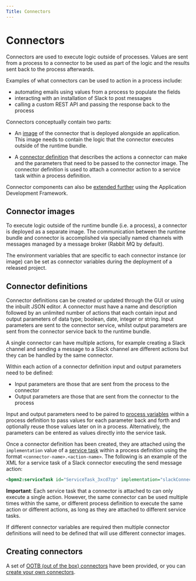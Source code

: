 ```yaml
---
Title: Connectors
---
```


# Connectors 
Connectors are used to execute logic outside of processes. Values are sent from a process to a connector to be used as part of the logic and the results sent back to the process afterwards.

Examples of what connectors can be used to action in a process include:

* automating emails using values from a process to populate the fields 
* interacting with an installation of Slack to post messages
* calling a custom REST API and passing the response back to the process 

Connectors conceptually contain two parts:

* An [image](#connector-images) of the connector that is deployed alongside an application. This image needs to contain the logic that the connector executes outside of the runtime bundle. 

* A [connector definition](#connector-definitions) that describes the actions a connector can make and the parameters that need to be passed to the connector image. The connector definition is used to attach a connector action to a service task within a process definition. 

Connector components can also be [extended further](https://www.alfresco.com/abn/adf/docs/process-services-cloud/) using the Application Development Framework. 

## Connector images
To execute logic outside of the runtime bundle (i.e. a process), a connector is deployed as a separate image. The communication between the runtime bundle and connector is accomplished via specially named channels with messages managed by a message broker (Rabbit MQ by default). 

The environment variables that are specific to each connector instance (or image) can be set as connector variables during the deployment of a released project.

## Connector definitions
Connector definitions can be created or updated through the GUI or using the inbuilt JSON editor. A connector must have a name and description followed by an unlimited number of actions that each contain input and output parameters of data type; boolean, date, integer or string. Input parameters are sent to the connector service, whilst output parameters are sent from the connector service back to the runtime bundle. 

A single connector can have multiple actions, for example creating a Slack channel and sending a message to a Slack channel are different actions but they can be handled by the same connector.

Within each action of a connector definition input and output parameters need to be defined:

*  Input parameters are those that are sent from the process to the connector
*  Output parameters are those that are sent from the connector to the process 

Input and output parameters need to be paired to [process variables](../../modeling/modeling-processes/README.md#process-variables) within a process definition to pass values for each parameter back and forth and optionally reuse those values later on in a process. Alternatively, the parameters can be entered as values directly into the service task. 

Once a connector definition has been created, they are attached using the `implementation` value of a [service task](../../modeling/modeling-processes/processes-bpmn/bpmn-service.md) within a process definition using the format `<connector-name>.<action-name>`. The following is an example of the XML for a service task of a Slack connector executing the send message action: 

```xml
<bpmn2:serviceTask id="ServiceTask_3xcd7zp" implementation="slackConnector.SEND_MESSAGE" />
```

**Important**: Each service task that a connector is attached to can only execute a single action. However, the same connector can be used multiple times within the same, or different process definition to execute the same action or different actions, as long as they are attached to different service tasks. 

If different connector variables are required then multiple connector definitions will need to be defined that will use different connector images.

## Creating connectors
A set of [OOTB (out of the box) connectors](../modeling-connectors/connectors-ootb/README.md) have been provided, or you can [create your own connectors](../modeling-connectors/connectors-create.md).
